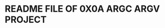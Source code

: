 README FILE OF 0X0A ARGC ARGV PROJECT
=================================================================================================================
